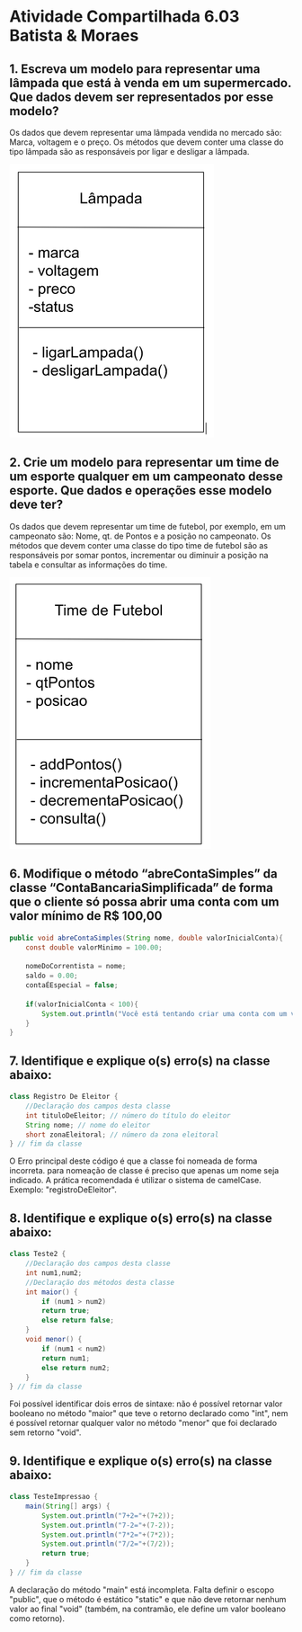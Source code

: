 <h1>Atividade Compartilhada 6.03 Batista & Moraes</h1>
<h2>1. Escreva um modelo para representar uma lâmpada que está à venda em um supermercado. Que dados devem ser representados por esse modelo?</h2>
<p>Os dados que devem representar uma lâmpada vendida no mercado são: Marca, voltagem e o preço. Os métodos que devem conter uma classe do tipo lâmpada são as responsáveis por ligar e desligar a lâmpada.</p>
<img src="./img/BMExercicio01.png"/>

<h2>2. Crie um modelo para representar um time de um esporte qualquer em um campeonato desse esporte. Que dados e operações esse modelo deve ter?</h2>
<p>Os dados que devem representar um time de futebol, por exemplo, em um campeonato são: Nome, qt. de Pontos e a posição no campeonato. Os métodos que devem conter uma classe do tipo time de futebol são as responsáveis por somar pontos, incrementar ou diminuir a posição na tabela e consultar as informações do time.</p>
<img src="./img/BMExercicio02.png"/>

<h2>6. Modifique o método “abreContaSimples” da classe “ContaBancariaSimplificada” de forma que o cliente só possa abrir uma conta com um valor mínimo de R$ 100,00</h2>

```java
public void abreContaSimples(String nome, double valorInicialConta){
    const double valorMinimo = 100.00;

    nomeDoCorrentista = nome;
    saldo = 0.00;
    contaÉEspecial = false;

    if(valorInicialConta < 100){
        System.out.println("Você está tentando criar uma conta com um valor abaixo do mínimo que é de R$" + valorMinimo + ". Tente novamente com um valor correto!");
    }
}
```

<h2>7. Identifique e explique o(s) erro(s) na classe abaixo:</h2>

```java
class Registro De Eleitor {
    //Declaração dos campos desta classe
    int tituloDeEleitor; // número do título do eleitor
    String nome; // nome do eleitor
    short zonaEleitoral; // número da zona eleitoral
} // fim da classe
```

<p>O Erro principal deste código é que a classe foi nomeada de forma incorreta. para nomeação de classe é preciso que apenas um nome seja indicado. A prática recomendada é utilizar o sistema de camelCase. Exemplo: "registroDeEleitor".</p>

<h2>8. Identifique e explique o(s) erro(s) na classe abaixo:</h2>

```java
class Teste2 {
    //Declaração dos campos desta classe
    int num1,num2;
    //Declaração dos métodos desta classe
    int maior() {
        if (num1 > num2)
        return true;
        else return false;
    }
    void menor() {
        if (num1 < num2)
        return num1;
        else return num2;
    }
} // fim da classe
```

<p>Foi possível identificar dois erros de sintaxe: não é possível retornar valor booleano no método "maior" que teve o retorno declarado como "int", nem é possível retornar qualquer valor no método "menor" que foi declarado sem retorno "void".</p>

<h2>9. Identifique e explique o(s) erro(s) na classe abaixo:</h2>

```java
class TesteImpressao {
    main(String[] args) {
        System.out.println("7+2="+(7+2));
        System.out.println("7-2="+(7-2));
        System.out.println("7*2="+(7*2));
        System.out.println("7/2="+(7/2));
        return true;
    }
} // fim da classe
```

<p>A declaração do método "main" está incompleta. Falta definir o escopo "public", que o método é estático "static" e que não deve retornar nenhum valor ao final "void" (também, na contramão, ele define um valor booleano como retorno). </p>
